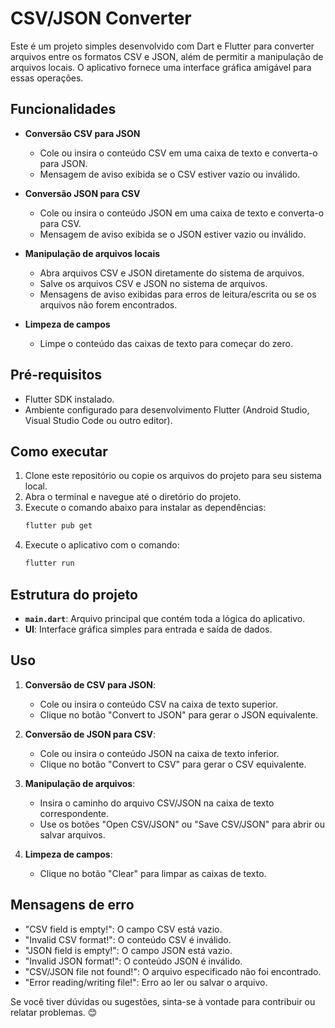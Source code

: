 # CSV/JSON Converter

Este é um projeto simples desenvolvido com Dart e Flutter para converter arquivos entre os formatos CSV e JSON, além de permitir a manipulação de arquivos locais. O aplicativo fornece uma interface gráfica amigável para essas operações.

## Funcionalidades

- **Conversão CSV para JSON**
  - Cole ou insira o conteúdo CSV em uma caixa de texto e converta-o para JSON.
  - Mensagem de aviso exibida se o CSV estiver vazio ou inválido.

- **Conversão JSON para CSV**
  - Cole ou insira o conteúdo JSON em uma caixa de texto e converta-o para CSV.
  - Mensagem de aviso exibida se o JSON estiver vazio ou inválido.

- **Manipulação de arquivos locais**
  - Abra arquivos CSV e JSON diretamente do sistema de arquivos.
  - Salve os arquivos CSV e JSON no sistema de arquivos.
  - Mensagens de aviso exibidas para erros de leitura/escrita ou se os arquivos não forem encontrados.

- **Limpeza de campos**
  - Limpe o conteúdo das caixas de texto para começar do zero.

## Pré-requisitos

- Flutter SDK instalado.
- Ambiente configurado para desenvolvimento Flutter (Android Studio, Visual Studio Code ou outro editor).

## Como executar

1. Clone este repositório ou copie os arquivos do projeto para seu sistema local.
2. Abra o terminal e navegue até o diretório do projeto.
3. Execute o comando abaixo para instalar as dependências:
   ```bash
   flutter pub get
   ```
4. Execute o aplicativo com o comando:
   ```bash
   flutter run
   ```

## Estrutura do projeto

- **`main.dart`**: Arquivo principal que contém toda a lógica do aplicativo.
- **UI**: Interface gráfica simples para entrada e saída de dados.

## Uso

1. **Conversão de CSV para JSON**:
   - Cole ou insira o conteúdo CSV na caixa de texto superior.
   - Clique no botão "Convert to JSON" para gerar o JSON equivalente.

2. **Conversão de JSON para CSV**:
   - Cole ou insira o conteúdo JSON na caixa de texto inferior.
   - Clique no botão "Convert to CSV" para gerar o CSV equivalente.

3. **Manipulação de arquivos**:
   - Insira o caminho do arquivo CSV/JSON na caixa de texto correspondente.
   - Use os botões "Open CSV/JSON" ou "Save CSV/JSON" para abrir ou salvar arquivos.

4. **Limpeza de campos**:
   - Clique no botão "Clear" para limpar as caixas de texto.

## Mensagens de erro

- "CSV field is empty!": O campo CSV está vazio.
- "Invalid CSV format!": O conteúdo CSV é inválido.
- "JSON field is empty!": O campo JSON está vazio.
- "Invalid JSON format!": O conteúdo JSON é inválido.
- "CSV/JSON file not found!": O arquivo especificado não foi encontrado.
- "Error reading/writing file!": Erro ao ler ou salvar o arquivo.

Se você tiver dúvidas ou sugestões, sinta-se à vontade para contribuir ou relatar problemas. 😊

